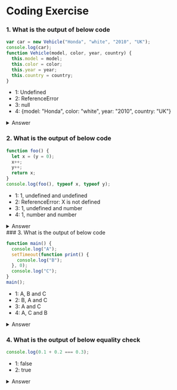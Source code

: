 # Coding Exercise

### 1. What is the output of below code

```javascript
var car = new Vehicle("Honda", "white", "2010", "UK");
console.log(car);
function Vehicle(model, color, year, country) {
  this.model = model;
  this.color = color;
  this.year = year;
  this.country = country;
}
```

<ul>
	<li>1: Undefined </li>
	<li>2: ReferenceError </li>
	<li>3: null </li>
	<li>4: {model: "Honda", color: "white", year: "2010", country: "UK"}</li>
</ul>

<details>
<summary>Answer</summary><br>
<b>Answer: 4</b> <br><br>
    The function declarations are hoisted similar to any variables. So the
    placement for Vehicle function declaration doesn't make any difference.
</details>

### 2. What is the output of below code

```javascript
function foo() {
  let x = (y = 0);
  x++;
  y++;
  return x;
}
console.log(foo(), typeof x, typeof y);
```

<ul>
	<li>1: 1, undefined and undefined</li>
	<li>2: ReferenceError: X is not defined</li>
	<li>3: 1, undefined and number</li>
	<li>4: 1, number and number</li>
</ul>

<details>
<summary>Answer</summary><br>
<b>Answer: 3</b> <br><br>
    Of course the return value of foo() is 1 due to the increment operator. But the statement let x = y = 0 declares a local variable x. Whereas y declared as a global variable accidentally. This statement is equivalent to,
</details>
### 3. What is the output of below code

```javascript
function main() {
  console.log("A");
  setTimeout(function print() {
    console.log("B");
  }, 0);
  console.log("C");
}
main();
```

<ul>
	<li>1: A, B and C</li>
	<li>2: B, A and C</li>
	<li>3: A and C</li>
	<li>4: A, C and B</li>
</ul>

<details>
<summary>Answer</summary><br>
<b>Answer: 4</b> <br><br>
    The statements order is based on the event loop mechanism. The order of statements follows the below order, <br>
	<ul>
		<li>1. At first, the main function is pushed to the stack.</li>
		<li>2. Then the browser pushes the first statement of the main function( i.e, A's console.log) to the stack, executing and popping out immediately.</li>
		<li>3. But setTimeout statement moved to Browser API to apply the delay for callback.</li>
		<li>4. In the meantime, C's console.log added to stack, executed and popped out.</li>
		<li>5. The callback of setTimeout moved from Browser API to message queue.</li>
		<li>6. The main function popped out from stack because there are no statements to execute</li>
		<li>7. The callback moved from message queue to the stack since the stack is empty.</li>
		<li>8. The console.log for B is added to the stack and display on the console.</li>
	</ul>
</details>

### 4. What is the output of below equality check

```javascript
console.log(0.1 + 0.2 === 0.3);
```

<ul>
	<li>1: false</li>
	<li>2: true</li>
</ul>
<details>
<summary>Answer</summary><br>
<b>Answer: 1</b> <br><br>
    This is due to the float point math problem. Since the floating point numbers are encoded in binary format, the addition operations on them lead to rounding errors. Hence, the comparison of floating points doesn't give expected results. You can find more details about the explanation here 0.30000000000000004.com/
</details>